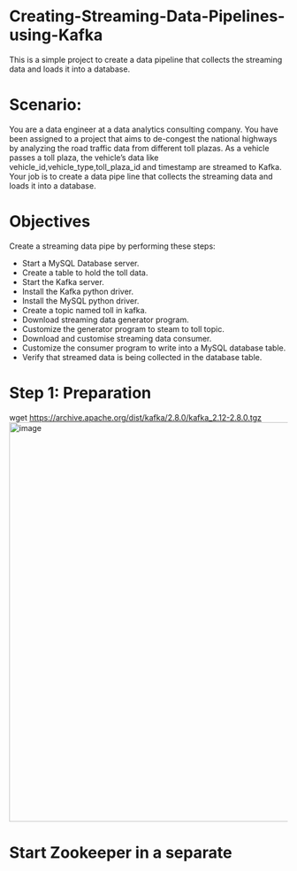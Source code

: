 # Creating-Streaming-Data-Pipelines-using-Kafka
This is a simple project to create a data pipeline that collects the streaming data and loads it into a database.

# Scenario:

You are a data engineer at a data analytics consulting company. You have been assigned to a project that aims to de-congest the national highways by analyzing the road traffic data from different toll plazas. As a vehicle passes a toll plaza, the vehicle’s data like vehicle_id,vehicle_type,toll_plaza_id and timestamp are streamed to Kafka. Your job is to create a data pipe line that collects the streaming data and loads it into a database.

# Objectives
Create a streaming data pipe by performing these steps:
- Start a MySQL Database server.
- Create a table to hold the toll data.
- Start the Kafka server.
- Install the Kafka python driver.
- Install the MySQL python driver.
- Create a topic named toll in kafka.
- Download streaming data generator program.
- Customize the generator program to steam to toll topic.
- Download and customise streaming data consumer.
- Customize the consumer program to write into a MySQL database table.
- Verify that streamed data is being collected in the database table.

# Step 1: Preparation
wget https://archive.apache.org/dist/kafka/2.8.0/kafka_2.12-2.8.0.tgz
<img width="722" alt="image" src="https://github.com/kwagle7/Creating-Streaming-Data-Pipelines-using-Kafka/assets/13037108/967fc8c1-7221-4a8c-a518-4590c97b12a8">

# Start Zookeeper in a separate 
